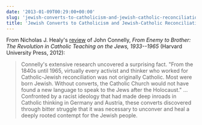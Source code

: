 ```yaml
---
date: '2013-01-09T00:29:00+00:00'
slug: 'jewish-converts-to-catholicism-and-jewish-catholic-reconciliation'
title: 'Jewish Converts to Catholicism and Jewish-Catholic Reconciliation'
---
```


From Nicholas J. Healy's [review](http://www.firstthings.com/article/2012/12/jacob-and-esau) of John Connelly, *From Enemy to Brother: The Revolution in Catholic Teaching on the Jews, 1933--1965* (Harvard University Press, 2012):

> Connelly's extensive research uncovered a surprising fact. "From the 1840s until 1965, virtually every activist and thinker who worked for Catholic-Jewish reconciliation was not originally Catholic. Most were born Jewish. Without converts, the Catholic Church would not have found a new language to speak to the Jews after the Holocaust." ... Confronted by a racist ideology that had made deep inroads in Catholic thinking in Germany and Austria, these converts discovered through bitter struggle that it was necessary to unconver and heal a deeply rooted contempt for the Jewish people.
